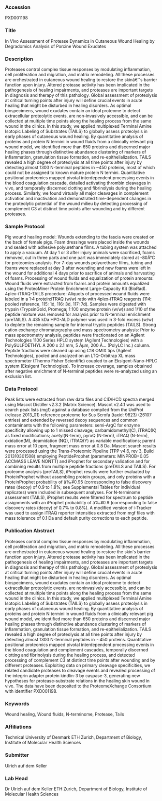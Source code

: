 ### Accession
PXD001198

### Title
In Vivo Assessment of Protease Dynamics in Cutaneous Wound Healing by Degradomics Analysis of Porcine Wound Exudates

### Description
Proteases control complex tissue responses by modulating inflammation, cell proliferation and migration, and matrix remodeling. All these processes are orchestrated in cutaneous wound healing to restore the skinâ€™s barrier function upon injury. Altered protease activity has been implicated in the pathogenesis of healing impairments, and proteases are important targets in diagnosis and therapy of this pathology. Global assessment of proteolysis at critical turning points after injury will define crucial events in acute healing that might be disturbed in healing disorders. As optimal biospecimens, wound exudates contain an ideal proteome to detect extracellular proteolytic events, are non-invasively accessible, and can be collected at multiple time points along the healing process from the same wound in the clinics. In this study, we applied multiplexed Terminal Amine Isotopic Labeling of Substrates (TAILS) to globally assess proteolysis in early phases of cutaneous wound healing. By quantitative analysis of proteins and protein N termini in wound fluids from a clinically relevant pig wound model, we identified more than 650 proteins and discerned major healing phases through distinctive abundance clustering of markers of inflammation, granulation tissue formation, and re-epithelialization. TAILS revealed a high degree of proteolysis at all time points after injury by detecting almost 1300 N-terminal peptides in ~450 proteins, most of which could not be assigned to known mature protein N termini. Quantitative positional proteomics mapped pivotal interdependent processing events in the blood coagulation cascade, detailed activating thrombin cleavages in vivo, and temporally discerned clotting and fibrinolysis during the healing process. Similarly, we found virtually all major cleavages in complement activation and inactivation and demonstrated time-dependent changes in the proteolytic potential of the wound milieu by detecting processing of complement C3 at distinct time points after wounding and by different proteases.

### Sample Protocol
Pig wound healing model: Wounds extending to the fascia were created on the back of female pigs. Foam dressings were placed inside the wounds and sealed with adhesive polyurethane films. A tubing system was attached to apply a vacuum. At day 1 or 3 after injury animals were sacrificed, foams removed, cut in three parts and one part was immediately stored at -80Â°C for proteomics analysis. For 7-day wounds polyurethane films, tubing and foams were replaced at day 3 after wounding and new foams were left in the wound for additional 4 days prior to sacrifice of animals and harvesting of foams. Processing of wound fluids and equalization of protein amounts: Wound fluids were extracted from foams and protein amounts equalized using the ProteoMiner Protein Enrichment Large-Capacity Kit (BioRad). 4plex-iTRAQ-TAILS procedure: Aliquots of processed wound fluids were labeled in a 1:4 protein:iTRAQ (w/w) ratio with 4plex-iTRAQ reagents (114: pooled reference, 115: 1d, 116: 3d, 117: 7d). Samples were digested with trypsin (TrypsinGold, Promega; 1:100 enzyme:protein (w/w)) and 1/10 of the peptide mixture was removed for analysis prior to N-terminal enrichment (preTAILS). A 435 kDa HPG-ALD polymer was used in 3-fold excess (w/w) to deplete the remaining sample for internal tryptic peptides (TAILS). Strong cation exchange chromatography and mass spectrometry analysis: Prior to mass spectrometry analysis, peptides were fractionated on an Agilent Technologies 1100 Series HPLC system (Agilent Technologies) with a PolySULFOETHYL A 200 x 2.1 mm, 5 Âµm, 200 Ã… (PolyLC Inc.) column. Peptide fractions were cleaned up using C18 OMIX tips (Agilent Technologies), pooled and analyzed on an LTQ-Orbitrap XL mass spectrometer (Thermo Fisher Scientific) coupled to an Eksigent-Nano-HPLC system (Eksigent Technologies). To increase coverage, samples obtained after negative enrichment of N-terminal peptides were re-analyzed using an exclusion list.

### Data Protocol
Peak lists were extracted from raw data files and CID/HCD spectra merged using Mascot Distiller v2.3.2 (Matrix Science). Mascot v2.4.1 was used to search peak lists (mgf) against a database compiled from the UniProt (release 2013_01) reference proteome for Sus Scrofa (taxid: 9823) (26107 entries) and extended by reversed decoy sequences and common contaminants with the following parameters: semi-ArgC for enzyme specificity allowing up to 1 missed cleavage; carbamidomethyl(C), iTRAQ(K) as fixed modifications; acetyl(N-term), pyroQ (N-term), iTRAQ (N-term), oxidation(M), deamidation (NQ), iTRAQ(Y) as variable modifications; parent mass error at 10 ppm, fragment mass error at 0.8 Da. Mascot search results were processed using the Trans-Proteomic Pipeline (TPP v4.6, rev 3, Build 201310301508) employing PeptideProphet (parameters: MINPROB=0.05 ACCMASS LEAVE NONTT) and iProphet for secondary validation and for combining results from multiple peptide fractions (preTAILS and TAILS). For proteome analysis (preTAILS), iProphet results were further evaluated by ProteinProphet without assembling protein groups, and only proteins with a ProteinProphet probability of â‰¥0.95 (corresponding to false discovery rates (decoy) of 0.9 to 1.8%; see Supplemental Tables for individual replicates) were included in subsequent analyses. For N-terminome assessment (TAILS), iProphet results were filtered for spectrum to peptide assignments with an iProphet probability of â‰¥0.9 (corresponding to false discovery rates (decoy) of 0.7% to 0.8%). A modified version of i-Tracker was used to assign iTRAQ reporter intensities extracted from mgf files with mass tolerance of 0.1 Da and default purity corrections to each peptide.

### Publication Abstract
Proteases control complex tissue responses by modulating inflammation, cell proliferation and migration, and matrix remodeling. All these processes are orchestrated in cutaneous wound healing to restore the skin's barrier function upon injury. Altered protease activity has been implicated in the pathogenesis of healing impairments, and proteases are important targets in diagnosis and therapy of this pathology. Global assessment of proteolysis at critical turning points after injury will define crucial events in acute healing that might be disturbed in healing disorders. As optimal biospecimens, wound exudates contain an ideal proteome to detect extracellular proteolytic events, are noninvasively accessible, and can be collected at multiple time points along the healing process from the same wound in the clinics. In this study, we applied multiplexed Terminal Amine Isotopic Labeling of Substrates (TAILS) to globally assess proteolysis in early phases of cutaneous wound healing. By quantitative analysis of proteins and protein N termini in wound fluids from a clinically relevant pig wound model, we identified more than 650 proteins and discerned major healing phases through distinctive abundance clustering of markers of inflammation, granulation tissue formation, and re-epithelialization. TAILS revealed a high degree of proteolysis at all time points after injury by detecting almost 1300 N-terminal peptides in &#x223c;450 proteins. Quantitative positional proteomics mapped pivotal interdependent processing events in the blood coagulation and complement cascades, temporally discerned clotting and fibrinolysis during the healing process, and detected processing of complement C3 at distinct time points after wounding and by different proteases. Exploiting data on primary cleavage specificities, we related candidate proteases to cleavage events and revealed processing of the integrin adapter protein kindlin-3 by caspase-3, generating new hypotheses for protease-substrate relations in the healing skin wound in vivo. The data have been deposited to the ProteomeXchange Consortium with identifier PXD001198.

### Keywords
Wound healing, Wound fluids, N-terminome, Protease, Tails

### Affiliations
Technical University of Denmark
ETH Zurich, Department of Biology, Institute of Molecular Health Sciences

### Submitter
Ulrich auf dem Keller

### Lab Head
Dr Ulrich auf dem Keller
ETH Zurich, Department of Biology, Institute of Molecular Health Sciences


